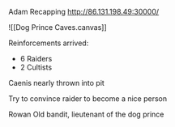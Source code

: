 
Adam Recapping
http://86.131.198.49:30000/

![[Dog Prince Caves.canvas]]


Reinforcements arrived:
- 6 Raiders
- 2 Cultists

Caenis nearly thrown into pit

Try to convince raider to become a nice person

Rowan 
Old bandit, lieutenant of the dog prince

